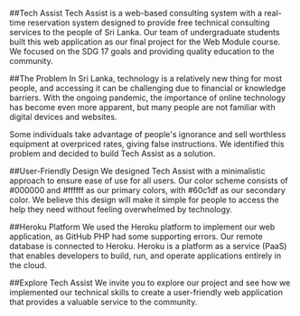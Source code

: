 ##Tech Assist
Tech Assist is a web-based consulting system with a real-time reservation system designed to provide free technical consulting services to the people of Sri Lanka. Our team of undergraduate students built this web application as our final project for the Web Module course. We focused on the SDG 17 goals and providing quality education to the community.

##The Problem
In Sri Lanka, technology is a relatively new thing for most people, and accessing it can be challenging due to financial or knowledge barriers. With the ongoing pandemic, the importance of online technology has become even more apparent, but many people are not familiar with digital devices and websites.

Some individuals take advantage of people's ignorance and sell worthless equipment at overpriced rates, giving false instructions. We identified this problem and decided to build Tech Assist as a solution.

##User-Friendly Design
We designed Tech Assist with a minimalistic approach to ensure ease of use for all users. Our color scheme consists of #000000 and #ffffff as our primary colors, with #60c1df as our secondary color. We believe this design will make it simple for people to access the help they need without feeling overwhelmed by technology.

##Heroku Platform
We used the Heroku platform to implement our web application, as GitHub PHP had some supporting errors. Our remote database is connected to Heroku. Heroku is a platform as a service (PaaS) that enables developers to build, run, and operate applications entirely in the cloud.

##Explore Tech Assist
We invite you to explore our project and see how we implemented our technical skills to create a user-friendly web application that provides a valuable service to the community.
